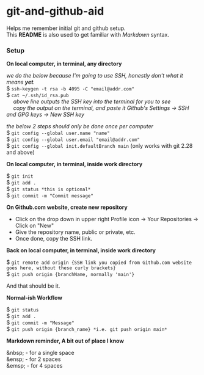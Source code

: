 # git-and-github-aid
Helps me remember initial git and github setup.  
This **README** is also used to get familiar with *Markdown* syntax.

### Setup


**On local computer, in terminal, any directory**  

*we do the below because I'm going to use SSH, honestly don't what it means **yet**.*  
$ `ssh-keygen -t rsa -b 4095 -C "email@addr.com"`  
$ `cat ~/.ssh/id_rsa.pub`  
&emsp; *above line outputs the SSH key into the terminal for you to see*  
&emsp; *copy the output on the terminal, and paste it Github's Settings -> SSH and GPG keys -> New SSH key*  

*the below 2 steps should only be done once per computer*  
$ `git config --global user.name "name"`  
$ `git config --global user.email "email@addr.com"`  
$ `git config --global init.defaultBranch main`  (only works with git 2.28 and above)

**On local computer, in terminal, inside work directory**  

$ `git init`  
$ `git add .`  
$ `git status *this is optional*`  
$ `git commit -m "Commit message"`  

**On Github.com website, create new repository** 

- Click on the drop down in upper right Profile icon -> Your Repositories -> Click on "New"  
- Give the repository name, public or private, etc.  
- Once done, copy the SSH link.

**Back on local computer, in terminal, inside work directory**

$ `git remote add origin {SSH link you copied from Github.com website goes here, without these curly brackets}`  
$ `git push origin {branchName, normally 'main'}`

And that should be it.

**Normal-ish Workflow**  

$ `git status`  
$ `git add .`  
$ `git commit -m "Message"`  
$ `git push origin {branch_name} *i.e. git push origin main*`

**Markdown reminder, A bit out of place I know** 

\&nbsp; - for a single space  
\&ensp; - for 2 spaces  
\&emsp; - for 4 spaces  
